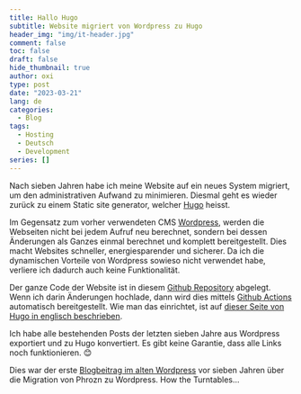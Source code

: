```yaml
---
title: Hallo Hugo
subtitle: Website migriert von Wordpress zu Hugo
header_img: "img/it-header.jpg"
comment: false
toc: false
draft: false
hide_thumbnail: true
author: oxi
type: post
date: "2023-03-21"
lang: de
categories:
  - Blog
tags:
  - Hosting
  - Deutsch
  - Development
series: []
---
```

Nach sieben Jahren habe ich meine Website auf ein neues System migriert, um den administrativen Aufwand zu minimieren. Diesmal geht es wieder zurück zu einem Static site generator, welcher [Hugo](https://gohugo.io) heisst.

Im Gegensatz zum vorher verwendeten CMS [Wordpress](https://wordpress.org/download/), werden die Webseiten nicht bei jedem Aufruf neu berechnet, sondern bei dessen Änderungen als Ganzes einmal berechnet und komplett bereitgestellt. Dies macht Websites schneller, energiesparender und sicherer. Da ich die dynamischen Vorteile von Wordpress sowieso nicht verwendet habe, verliere ich dadurch auch keine Funktionalität.

Der ganze Code der Website ist in diesem [Github Repository](https://github.com/oxivanisher/oxi.ch) abgelegt. Wenn ich darin Änderungen hochlade, dann wird dies mittels [Github Actions](https://github.com/features/actions) automatisch bereitgestellt. Wie man das einrichtet, ist auf [dieser Seite von Hugo in englisch beschrieben](https://gohugo.io/hosting-and-deployment/hosting-on-github/).

Ich habe alle bestehenden Posts der letzten sieben Jahre aus Wordpress exportiert und zu Hugo konvertiert. Es gibt keine Garantie, dass alle Links noch funktionieren. 😊

Dies war der erste [Blogbeitrag im alten Wordpress](/posts/2016-01-25-move-to-wordpress/) vor sieben Jahren über die Migration von Phrozn zu Wordpress. How the Turntables…
